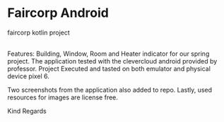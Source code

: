 # Faircorp Android
faircorp kotlin project

</br>
Features: Building, Window, Room and Heater indicator for our spring project.
The application tested with the clevercloud android provided by professor.
Project Executed and tasted on both emulator and physical device pixel 6.

Two screenshots from the application also added to repo.
Lastly, used resources for images are license free.

Kind Regards

